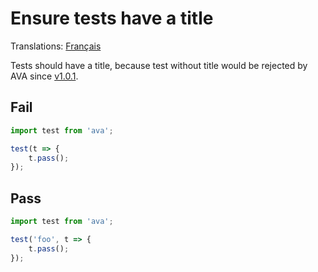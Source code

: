 # Ensure tests have a title

Translations: [Français](https://github.com/avajs/ava-docs/blob/master/fr_FR/related/eslint-plugin-ava/docs/rules/test-title.md)

Tests should have a title, because test without title would be rejected by AVA since [v1.0.1](https://github.com/avajs/ava/releases/tag/v1.0.1).


## Fail

```js
import test from 'ava';

test(t => {
	t.pass();
});
```


## Pass

```js
import test from 'ava';

test('foo', t => {
	t.pass();
});
```
